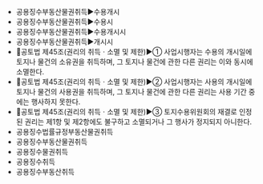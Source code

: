 - 공용징수부동산물권취득▶️수용개시
- 공용징수부동산물권취득▶️수용시
- 공용징수부동산물권취득▶️수용개시시
- 공용징수부동산물권취득▶️개시시
- 📌공토법 제45조(권리의 취득ㆍ소멸 및 제한)▶️① 사업시행자는 수용의 개시일에 토지나 물건의 소유권을 취득하며, 그 토지나 물건에 관한 다른 권리는 이와 동시에 소멸한다.
- 📌공토법 제45조(권리의 취득ㆍ소멸 및 제한)▶️② 사업시행자는 사용의 개시일에 토지나 물건의 사용권을 취득하며, 그 토지나 물건에 관한 다른 권리는 사용 기간 중에는 행사하지 못한다.
- 📌공토법 제45조(권리의 취득ㆍ소멸 및 제한)▶️③ 토지수용위원회의 재결로 인정된 권리는 제1항 및 제2항에도 불구하고 소멸되거나 그 행사가 정지되지 아니한다.
- 공용징수법률규정부동산물권취득
- 공용징수부동산물권취득
- 공용징수물권취득
- 공용징수취득
- 공용징수부동산취득